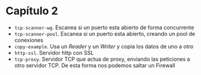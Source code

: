# Capítulo 2

- `tcp-scanner-wg`. Escanea si un puerto esta abierto de forma concurrente
- `tcp-scanner-pool`. Escanea si un puerto esta abierto, creando un pool de conexiones
- `copy-example`. Usa un _Reader_ y un _Writer_ y copia los datos de uno a otro
- `http-ssl`. Servidor http con SSL
- `tcp-proxy`. Servidor TCP que actua de proxy, enviando las peticiones a otro servidor TCP. De esta forma nos podemos saltar un Firewall
